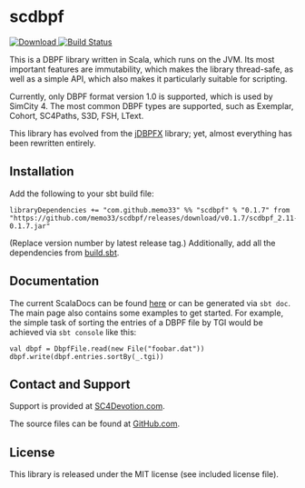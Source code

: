  scdbpf
========

[ ![Download](https://api.bintray.com/packages/memo33/maven/scdbpf/images/download.svg) ](https://bintray.com/memo33/maven/scdbpf/_latestVersion)
[![Build Status](https://travis-ci.org/memo33/scdbpf.svg?branch=master)](https://travis-ci.org/memo33/scdbpf)

This is a DBPF library written in Scala, which runs on the JVM. Its most
important features are immutability, which makes the library thread-safe,
as well as a simple API, which also makes it particularly suitable for
scripting.

Currently, only DBPF format version 1.0 is supported, which is used by
SimCity 4. The most common DBPF types are supported, such as Exemplar,
Cohort, SC4Paths, S3D, FSH, LText.

This library has evolved from the
[jDBPFX](https://github.com/memo33/jdbpfx) library; yet, almost everything
has been rewritten entirely.


 Installation
--------------

Add the following to your sbt build file:

    libraryDependencies += "com.github.memo33" %% "scdbpf" % "0.1.7" from "https://github.com/memo33/scdbpf/releases/download/v0.1.7/scdbpf_2.11-0.1.7.jar"

(Replace version number by latest release tag.)
Additionally, add all the dependencies from [build.sbt](build.sbt).


 Documentation
---------------

The current ScalaDocs can be found
[here](https://memo33.github.io/scdbpf/#scdbpf.package)
or can be generated via `sbt doc`. The main page also contains
some examples to get started. For example, the simple task of sorting the
entries of a DBPF file by TGI would be achieved via `sbt console` like
this:

    val dbpf = DbpfFile.read(new File("foobar.dat"))
    dbpf.write(dbpf.entries.sortBy(_.tgi))


 Contact and Support
---------------------

Support is provided at
[SC4Devotion.com](http://sc4devotion.com/forums/index.php?topic=16491).

The source files can be found at
[GitHub.com](https://github.com/memo33/scdbpf).


 License
---------

This library is released under the MIT license (see included license file).
